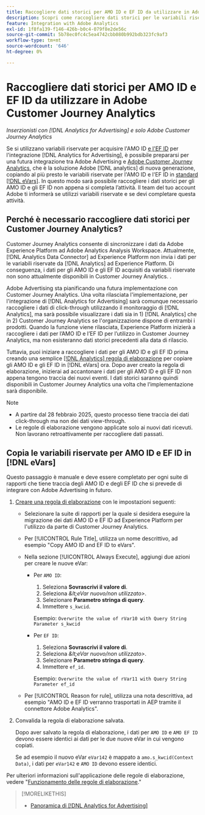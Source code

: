 ```yaml
---
title: Raccogliere dati storici per AMO ID e EF ID da utilizzare in Adobe Customer Journey Analytics
description: Scopri come raccogliere dati storici per le variabili riservate in Adobe Analytics per utilizzi futuri in Adobe Customer Journey Analytics
feature: Integration with Adobe Analytics
exl-id: 1f8fa139-f146-426b-b0c4-079f8e2de56c
source-git-commit: 5b78ec0fc4c5ea4742cbb080b992bdb323fc9af3
workflow-type: tm+mt
source-wordcount: '646'
ht-degree: 0%

---
```


# Raccogliere dati storici per AMO ID e EF ID da utilizzare in Adobe Customer Journey Analytics

*Inserzionisti con [!DNL Analytics for Advertising] e solo Adobe Customer Journey Analytics*

Se si utilizzano variabili riservate per acquisire l&#39;AMO ID [e l&#39;EF ID](ids.md) per l&#39;integrazione [!DNL Analytics for Advertising], è possibile prepararsi per una futura integrazione tra Adobe Advertising e [Adobe Customer Journey Analytics](https://experienceleague.adobe.com/en/docs/analytics-platform/using/cja-overview/cja-overview), che è la soluzione Adobe [!DNL analytics] di nuova generazione, copiando al più presto le variabili riservate per l&#39;AMO ID e l&#39;EF ID in [standard [!DNL eVars]](https://experienceleague.adobe.com/en/docs/analytics/components/dimensions/evar). In questo modo sarà possibile raccogliere i dati storici per gli AMO ID e gli EF ID non appena si completa l’attività. Il team del tuo account Adobe ti informerà se utilizzi variabili riservate e se devi completare questa attività.

<!-- You can also do the same for any other reserved variables you use for your [!DNL Analytics for Advertising] implementation. -->

<!-- This will allow Adobe Experience Platform, which supplies data to Customer Journey Analytics, to begin collecting historical data for your [!DNL rVars] as soon as you complete the task. -->

## Perché è necessario raccogliere dati storici per Customer Journey Analytics?

Customer Journey Analytics consente di sincronizzare i dati da Adobe Experience Platform ad Adobe Analytics Analysis Workspace. Attualmente, [!DNL Analytics Data Connector] ad Experience Platform non invia i dati per le variabili riservate da [!DNL Analytics] ad Experience Platform. Di conseguenza, i dati per gli AMO ID e gli EF ID acquisiti da variabili riservate non sono attualmente disponibili in Customer Journey Analytics. <!-- Instead, XXXXXXXXXX what exactly? -->.<!-- Does the Analytics for Advertising implementation use the Analytics Data Connector in particular (why would it use anything?), and we're planning to implement the Web SDK to do it instead in the future? -->

Adobe Advertising sta pianificando una futura implementazione con Customer Journey Analytics. Una volta rilasciata l&#39;implementazione, per l&#39;integrazione di [!DNL Analytics for Advertising] sarà comunque necessario raccogliere i dati di click-through<!-- Add back if we implement this:  and (DSP users) view-through data --> utilizzando il monitoraggio di [!DNL Analytics], ma sarà possibile visualizzare i dati sia in 1\) [!DNL Analytics] <!-- (Analysis Workspace using data from [!DNL Analytics]) --> che in 2\) Customer Journey Analytics <!-- (Analysis Workspace using data from Experience Platform)--> se l&#39;organizzazione dispone di entrambi i prodotti. Quando la funzione viene rilasciata, Experience Platform inizierà a raccogliere i dati per l’AMO ID e l’EF ID per l’utilizzo in Customer Journey Analytics, ma non esisteranno dati storici precedenti alla data di rilascio.

Tuttavia, puoi iniziare a raccogliere i dati per gli AMO ID e gli EF ID <!-- [!DNL rVars] --> prima creando una semplice [[!DNL Analytics] regola di elaborazione](https://experienceleague.adobe.com/en/docs/analytics/admin/admin-tools/manage-report-suites/edit-report-suite/report-suite-general/c-processing-rules/processing-rules) per copiare gli AMO ID e gli EF ID <!-- [!DNL rVars] --> in [!DNL eVars] ora. Dopo aver creato la regola di elaborazione, inizierai ad accantonare i dati per gli AMO ID e gli EF ID <!-- [!DNL rVars] --> non appena tengono traccia dei nuovi eventi. I dati storici saranno quindi disponibili in Customer Journey Analytics una volta che l’implementazione sarà disponibile.

>[!NOTE]
>
>* A partire dal 28 febbraio 2025, questo processo tiene traccia dei dati click-through ma non dei dati view-through.
>* Le regole di elaborazione vengono applicate solo ai nuovi dati ricevuti. Non lavorano retroattivamente per raccogliere dati passati.

## Copia le variabili riservate per AMO ID e EF ID in [!DNL eVars]

Questo passaggio è manuale e deve essere completato per ogni suite di rapporti che tiene traccia degli AMO ID e degli EF ID <!-- [!DNL rVars] --> che si prevede di integrare con Adobe Advertising in futuro.

1. [Creare una regola di elaborazione](https://experienceleague.adobe.com/en/docs/analytics/admin/admin-tools/manage-report-suites/edit-report-suite/report-suite-general/c-processing-rules/c-processing-rules-configuration/t-processing-rules) con le impostazioni seguenti:

   * Selezionare la suite di rapporti per la quale si desidera eseguire la migrazione dei dati AMO ID e EF ID <!-- [!DNL rVar] --> ad Experience Platform per l&#39;utilizzo da parte di Customer Journey Analytics.

   * Per [!UICONTROL Rule Title], utilizza un nome descrittivo, ad esempio &quot;Copy AMO ID and EF ID to eVars&quot;.

   * Nella sezione [!UICONTROL Always Execute], aggiungi due azioni per creare le nuove eVar:

      * Per `AMO ID`:

         1. Seleziona **Sovrascrivi il valore di**.
         1. Seleziona *\&lt;eVar nuovo/non utilizzato\>*.
         1. Selezionare **Parametro stringa di query**.
         1. Immettere `s_kwcid`.

        Esempio: ```Overwrite the value of rVar10 with Query String Parameter s_kwcid```

      * Per `EF ID`:

         1. Seleziona **Sovrascrivi il valore di**.
         1. Seleziona *\&lt;eVar nuovo/non utilizzato\>*.
         1. Selezionare **Parametro stringa di query**.
         1. Immettere `ef_id`.

        Esempio: `Overwrite the value of rVar11 with Query String Parameter ef_id`

   * Per [!UICONTROL Reason for rule], utilizza una nota descrittiva, ad esempio &quot;AMO ID e EF ID verranno trasportati in AEP tramite il connettore Adobe Analytics&quot;.

1. Convalida la regola di elaborazione salvata.

   Dopo aver salvato la regola di elaborazione, i dati per `AMO ID` e `AMO EF ID` <!-- the existing reserved variables --> devono essere identici ai dati per le due nuove eVar in cui vengono copiati.

   Se ad esempio il nuovo eVar `eVar142` è mappato a `amo.s_kwcid(Context Data)`, i dati per `eVar142` e `AMO ID` devono essere identici.

Per ulteriori informazioni sull&#39;applicazione delle regole di elaborazione, vedere &quot;[Funzionamento delle regole di elaborazione](https://experienceleague.adobe.com/en/docs/analytics/admin/admin-tools/manage-report-suites/edit-report-suite/report-suite-general/c-processing-rules/c-processing-rules-configuration/processing-rules-about).&quot;

>[!MORELIKETHIS]
>
>* [Panoramica di [!DNL Analytics for Advertising]](overview.md)

